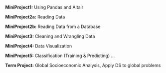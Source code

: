 **MiniProject1:** Using Pandas and Altair

**MiniProject2a:** Reading Data

**MiniProject2b:** Reading Data from a Database

**MiniProject3:** Cleaning and Wrangling Data

**MiniProject4:** Data Visualization

**MiniProject5:** Classification (Training & Predicting)
...

**Term Project:** Global Socioeconomic Analysis, Apply DS to global problems
